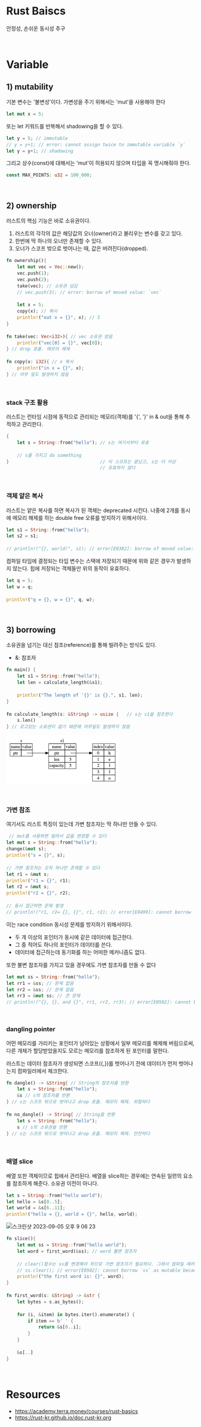 # Rust Baiscs
안정성, 손쉬운 동시성 추구 

<br>

# Variable
## 1) mutability
기본 변수는 '불변성'이다. 가변성을 주기 위해서는 'mut'을 사용해야 한다
```rust 
let mut x = 5;
```

또는 let 키워드를 반복해서 shadowing을 할 수 있다. 
```rust 
let y = 5; // immutable
// y = y+1; // error: cannot assign twice to immutable variable `y`
let y = y+1; // shadowing
```

그리고 상수(const)에 대해서는 'mut'이 허용되지 않으며 타입을 꼭 명시해줘야 한다. 
```rust
const MAX_POINTS: u32 = 100_000;
```

<br>

## 2) ownership
러스트의 핵심 기능은 바로 소유권이다. 
1. 러스트의 각각의 값은 해당값의 오너(owner)라고 불리우는 변수를 갖고 있다.
2. 한번에 딱 하나의 오너만 존재할 수 있다.
3. 오너가 스코프 밖으로 벗어나는 때, 값은 버려진다(dropped).
``` rust
fn ownership(){
    let mut vec = Vec::new();
    vec.push(1);
    vec.push(2);
    take(vec); // 소유권 넘김
    // vec.push(3); // error: borrow of moved value: `vec`

    let x = 5;
    copy(x); // 복사 
    println!("out x = {}", x); // 5
}

fn take(vec: Vec<i32>){ // vec 소유권 받음 
    println!("vec[0] = {}", vec[0]);
} // drop 호출. 메모리 해제 

fn copy(x: i32){ // x 복사
    println!("in x = {}", x);
} // 아무 일도 발생하지 않음 
```

<br>

### stack 구조 활용 
러스트는 런타임 시점에 동적으로 관리되는 메모리(객체)를 '{', '}' in & out을 통해 추적하고 관리한다. 
```rust
{
    let s = String::from("hello"); // s는 여기서부터 유효

    // s를 가지고 do something
}                                  // 이 스코프는 끝났고, s는 더 이상 
                                   // 유효하지 않다
```

<br>

### 객체 얕은 복사
러스트는 얕은 복사를 하면 복사가 된 객체는 deprecated 시킨다. 나중에 2개를 동시에 메모리 해제를 하는 double free 오류를 방지하기 위해서이다. 
```rust
let s1 = String::from("hello");
let s2 = s1;

// println!("{}, world!", s1); // error[E0382]: borrow of moved value: `s1
```

컴파일 타임에 결정되는 타입 변수는 스택에 저장되기 때문에 위와 같은 경우가 발생하지 않는다. 힙에 저장되는 객체들만 위의 동작이 유효하다. 
```rust
let q = 5;
let w = q;

println!("q = {}, w = {}", q, w);
```

<br>

## 3) borrowing
소유권을 넘기는 대신 참조(reference)를 통해 빌려주는 방식도 있다. 
- &: 참조자 
```rust
fn main() {
    let s1 = String::from("hello");
    let len = calculate_length(&s1);

    println!("The length of '{}' is {}.", s1, len);
}

fn calculate_length(s: &String) -> usize {   // s는 s1을 참조한다
    s.len()
} // 갖고있는 소유권이 없기 때문에 아무일도 발생하지 않음 
```
![Alt text|850|750](image.png)

<br>

### 가변 참조 
여기서도 러스트 특징이 있는데 가변 참조자는 딱 하나만 만들 수 있다. 
```rust
 // mut를 사용하면 빌려서 값을 변경할 수 있다
let mut s = String::from("hello");
change(&mut s);
println!("s = {}", s);

// 가변 참조자는 오직 하나만 존재할 수 있다
let r1 = &mut s;
println!("r1 = {}", r1); 
let r2 = &mut s; 
println!("r2 = {}", r2); 

// 동시 접근하면 문제 발생 
// println!("r1, r2= {}, {}", r1, r2); // error[E0499]: cannot borrow `s` as mutable more than once at a time
```

이는 race condition 동시성 문제를 방지하기 위해서이다. 
- 두 개 이상의 포인터가 동시에 같은 데이터에 접근한다.
- 그 중 적어도 하나의 포인터가 데이터를 쓴다.
- 데이터에 접근하는데 동기화를 하는 어떠한 메커니즘도 없다.

또한 불변 참조자를 가지고 있을 경우에도 가변 참조자를 만들 수 없다 
```rust 
let mut ss = String::from("hello");
let rr1 = &ss; // 문제 없음
let rr2 = &ss; // 문제 없음
let rr3 = &mut ss; // 큰 문제
// println!("{}, {}, and {}", rr1, rr2, rr3); // error[E0502]: cannot borrow `ss` as mutable because it is also borrowed as immutable
```

<br>

### dangling pointer
어떤 메모리를 가리키는 포인터가 남아있는 상황에서 일부 메모리를 해제해 버림으로써, 다른 개체가 할당받았을지도 모르는 메모리를 참조하게 된 포인터를 말한다. 

러스트는 데이터 참조자가 생성되면 스코프({,})를 벗어나기 전에 데이터가 먼저 벗어나는지 컴파일러에서 체크한다. 
```rust 
fn dangle() -> &String{ // String의 참조자를 반환
    let s = String::from("hello");
    &s // s의 참조자를 반환
} // s는 스코프 밖으로 벗어나고 drop 호출. 메모리 해제. 위험하다 

fn no_dangle() -> String{ // String을 반환
    let s = String::from("hello");
    s // s의 소유권을 반환
} // s는 스코프 밖으로 벗어나고 drop 호출. 메모리 해제. 안전하다
```

<br>

### 배열 slice
배열 또한 객체이므로 힙에서 관리된다. 배열을 slice하는 경우에는 연속된 일련의 요소를 참조하게 해준다. 소유권 이전이 아니다. 
```rust
let s = String::from("hello world");
let hello = &s[0..5];
let world = &s[6..11];
println!("hello = {}, world = {}", hello, world);
```
<img width="350" alt="스크린샷 2023-09-05 오후 9 06 23" src="https://github.com/loosie/code_playground/assets/54282927/2b2fcaaf-fa08-487a-99f2-20d284439a32">


<br>

```rust 
fn slice(){
    let mut ss = String::from("hello world");
    let word = first_word(&ss); // word 불변 참조자

    // clear()함수는 ss를 변경해야 하므로 가변 참조자가 필요하다. 그래서 컴파일 에러 발생 
    // ss.clear(); // error[E0502]: cannot borrow `ss` as mutable because it is also borrowed as immutable
    println!("the first word is: {}", word);
}

fn first_word(s: &String) -> &str {
    let bytes = s.as_bytes();

    for (i, &item) in bytes.iter().enumerate() {
        if item == b' ' {
            return &s[0..i];
        }
    }

    &s[..]
}
```

<br>

# Resources
- https://academy.terra.money/courses/rust-basics
- https://rust-kr.github.io/doc.rust-kr.org
